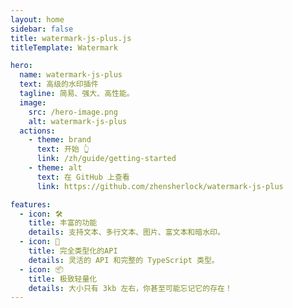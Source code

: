 ```yaml
---
layout: home
sidebar: false
title: watermark-js-plus.js
titleTemplate: Watermark

hero:
  name: watermark-js-plus
  text: 高级的水印插件
  tagline: 简易、强大、高性能。
  image:
    src: /hero-image.png
    alt: watermark-js-plus
  actions:
    - theme: brand
      text: 开始 👆
      link: /zh/guide/getting-started
    - theme: alt
      text: 在 GitHub 上查看
      link: https://github.com/zhensherlock/watermark-js-plus

features:
  - icon: 🛠️
    title: 丰富的功能
    details: 支持文本、多行文本、图片、富文本和暗水印。
  - icon: 🔑
    title: 完全类型化的API
    details: 灵活的 API 和完整的 TypeScript 类型。
  - icon: 📦
    title: 极致轻量化
    details: 大小只有 3kb 左右，你甚至可能忘记它的存在！
---
```


